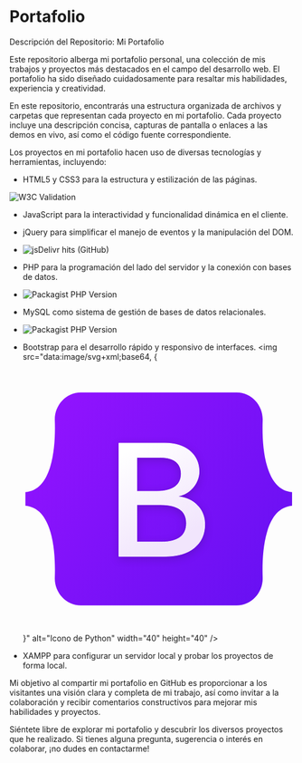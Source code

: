 # Portafolio
Descripción del Repositorio: Mi Portafolio

Este repositorio alberga mi portafolio personal, una colección de mis trabajos y proyectos más destacados en el campo del desarrollo web. El portafolio ha sido diseñado cuidadosamente para resaltar mis habilidades, experiencia y creatividad.

En este repositorio, encontrarás una estructura organizada de archivos y carpetas que representan cada proyecto en mi portafolio. Cada proyecto incluye una descripción concisa, capturas de pantalla o enlaces a las demos en vivo, así como el código fuente correspondiente.

Los proyectos en mi portafolio hacen uso de diversas tecnologías y herramientas, incluyendo:

- HTML5 y CSS3 para la estructura y estilización de las páginas.
<img alt="W3C Validation" src="https://img.shields.io/w3c-validation/:parser">


- JavaScript para la interactividad y funcionalidad dinámica en el cliente.
  

- jQuery para simplificar el manejo de eventos y la manipulación del DOM.
- ![jsDelivr hits (GitHub)](https://img.shields.io/jsdelivr/gh/:period/:user/:repo)

- PHP para la programación del lado del servidor y la conexión con bases de datos.
- ![Packagist PHP Version](https://img.shields.io/packagist/dependency-v/:user/:repo/:dependency)

- MySQL como sistema de gestión de bases de datos relacionales.
- ![Packagist PHP Version](https://img.shields.io/packagist/dependency-v/:user/:repo/:dependency)

- Bootstrap para el desarrollo rápido y responsivo de interfaces.
<img src="data:image/svg+xml;base64, {<svg viewBox="0 0 128 128" xmlns="http://www.w3.org/2000/svg"><defs><linearGradient id="bootstrap-original-a" x1="76.079" x2="523.48" y1="10.798" y2="365.95" gradientTransform="translate(1.11 14.613) scale(.24566)" gradientUnits="userSpaceOnUse"><stop stop-color="#9013fe" offset="0"/><stop stop-color="#6610f2" offset="1"/></linearGradient><linearGradient id="bootstrap-original-b" x1="193.51" x2="293.51" y1="109.74" y2="278.87" gradientTransform="translate(0 52)" gradientUnits="userSpaceOnUse"><stop stop-color="#fff" offset="0"/><stop stop-color="#f1e5fc" offset="1"/></linearGradient><filter id="bootstrap-original-c" x="161.9" y="135.46" width="197" height="249" color-interpolation-filters="sRGB" filterUnits="userSpaceOnUse"><feFlood flood-opacity="0" result="BackgroundImageFix"/><feColorMatrix in="SourceAlpha" values="0 0 0 0 0 0 0 0 0 0 0 0 0 0 0 0 0 0 127 0"/><feOffset dy="4"/><feGaussianBlur stdDeviation="8"/><feColorMatrix values="0 0 0 0 0 0 0 0 0 0 0 0 0 0 0 0 0 0 0.15 0"/><feBlend in2="BackgroundImageFix" result="effect1_dropShadow"/><feBlend in="SourceGraphic" in2="effect1_dropShadow" result="shape"/></filter></defs><path d="M14.985 27.712c-.237-6.815 5.072-13.099 12.249-13.099h73.54c7.177 0 12.486 6.284 12.249 13.099-.228 6.546.068 15.026 2.202 21.94 2.141 6.936 5.751 11.319 11.664 11.883v6.387c-5.913.564-9.523 4.947-11.664 11.883-2.134 6.914-2.43 15.394-2.202 21.94.237 6.815-5.072 13.098-12.249 13.098h-73.54c-7.177 0-12.486-6.284-12.249-13.098.228-6.546-.068-15.026-2.203-21.94-2.14-6.935-5.76-11.319-11.673-11.883v-6.387c5.913-.563 9.533-4.947 11.673-11.883 2.135-6.914 2.43-15.394 2.203-21.94z" fill="url(#bootstrap-original-a)"/><path transform="translate(1.494 2.203) scale(.24566)" d="M267.1 364.46c47.297 0 75.798-23.158 75.798-61.355 0-28.873-20.336-49.776-50.532-53.085v-1.203c22.185-3.609 39.594-24.211 39.594-47.219 0-32.783-25.882-54.138-65.322-54.138h-88.74v217zm-54.692-189.48h45.911c24.958 0 39.131 11.128 39.131 31.279 0 21.505-16.484 33.535-46.372 33.535h-38.67zm0 161.96v-71.431h45.602c32.661 0 49.608 12.03 49.608 35.49 0 23.459-16.484 35.941-47.605 35.941z" fill="url(#bootstrap-original-b)" filter="url(#bootstrap-original-c)" stroke="#fff"/></svg>}" alt="Icono de Python" width="40" height="40" />



- XAMPP para configurar un servidor local y probar los proyectos de forma local.

Mi objetivo al compartir mi portafolio en GitHub es proporcionar a los visitantes una visión clara y completa de mi trabajo, así como invitar a la colaboración y recibir comentarios constructivos para mejorar mis habilidades y proyectos.

Siéntete libre de explorar mi portafolio y descubrir los diversos proyectos que he realizado. Si tienes alguna pregunta, sugerencia o interés en colaborar, ¡no dudes en contactarme!
